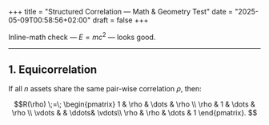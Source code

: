 +++
title = "Structured Correlation — Math & Geometry Test"
date  = "2025-05-09T00:58:56+02:00"
draft = false
+++

Inline-math check — $E=mc^2$ — looks good.

---

## 1. Equicorrelation

If all $n$ assets share the same pair-wise correlation $\rho$, then:

```math
R(\rho) \;=\;
\begin{pmatrix}
1      & \rho & \dots & \rho \\
\rho   & 1    & \dots & \rho \\
\vdots &      & \ddots& \vdots\\
\rho   & \rho & \dots & 1
\end{pmatrix}.
